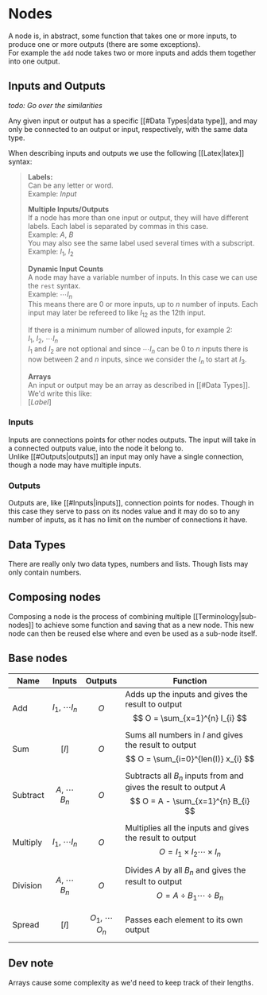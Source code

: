 # Nodes

A node is, in abstract, some function that takes one or more inputs,
to produce one or more outputs (there are some exceptions).  
For example the `add` node takes two or more inputs and adds them
together into one output.

## Inputs and Outputs

*todo: Go over the similarities*

Any given input or output has a specific [[#Data Types|data type]], and may only
be connected to an output or input, respectively, with the same data type.

When describing inputs and outputs we use the following [[Latex|latex]] syntax:

> **Labels:**  
> Can be any letter or word.  
> Example: $Input$
> 
> **Multiple Inputs/Outputs**  
> If a node has more than one input or output, they will have different labels.
> Each label is separated by commas in this case.  
> Example: $A,\ B$  
> You may also see the same label used several times with a subscript.  
> Example: $I_{1},\ I_{2}$
>
> **Dynamic Input Counts**  
> A node may have a variable number of inputs. In this case we can use the
> `rest` syntax.  
> Example: $\cdots I_{n}$  
> This means there are $0$ or more inputs, up to $n$ number of inputs.
> Each input may later be refereed to like $I_{12}$ as the 12th input.
>
> If there is a minimum number of allowed inputs, for example 2:  
> $I_{1},\ I_{2},\ \cdots I_{n}$  
> $I_{1}$ and $I_{2}$ are not optional and since $\cdots I_{n}$ can be $0$
> to $n$ inputs there is now between $2$ and $n$ inputs, since we consider
> the $I_{n}$ to start at $I_{3}$.
>
> **Arrays**  
> An input or output may be an array as described in [[#Data Types]].
> We'd write this like:  
> $[Label]$

### Inputs

Inputs are connections points for other nodes outputs. The input will take in
a connected outputs value, into the node it belong to.  
Unlike [[#Outputs|outputs]] an input may only have a single connection, though a node may
have multiple inputs.

### Outputs

Outputs are, like [[#Inputs|inputs]], connection points for nodes. Though in this
case they serve to pass on its nodes value and it may do so to any number of inputs,
as it has no limit on the number of connections it have.

## Data Types

There are really only two data types, numbers and lists. Though lists may only contain
numbers.

## Composing nodes

Composing a node is the process of combining multiple [[Terminology|sub-nodes]]
to achieve some function and saving that as a new node. This new node can then
be reused else where and even be used as a sub-node itself.

## Base nodes

| Name     | Inputs                     | Outputs                    | Function                                                                                                 |
| -------- | -------------------------- | -------------------------- | -------------------------------------------------------------------------------------------------------- |
| Add      | $$ I_{1},\ \cdots I_{n} $$ | $$ O $$                    | Adds up the inputs and gives the result to output $$ O = \sum_{x=1}^{n} I_{i} $$                         |
| Sum      | $$ [I] $$                  | $$ O $$                    | Sums all numbers in $I$ and gives the result to output $$ O = \sum_{i=0}^{len(I)} x_{i} $$               |
| Subtract | $$ A,\ \cdots B_{n} $$     | $$ O $$                    | Subtracts all $B_{n}$ inputs from and gives the result to output $A$ $$ O = A - \sum_{x=1}^{n} B_{i} $$  |
| Multiply | $$ I_{1},\ \cdots I_{n} $$ | $$ O $$                    | Multiplies all the inputs and gives the result to output $$ O = I_{1}\times I_{2} \cdots \times I_{n} $$ |
| Division | $$ A,\ \cdots B_{n} $$     | $$ O $$                    | Divides $A$ by all $B_{n}$ and gives the result to output $$ O = A\div B_{1} \cdots \div B_{n} $$        |
| Spread   | $$ [I] $$                  | $$ O_{1},\ \cdots O_{n} $$ | Passes each element to its own output                                                                    | 

## Dev note
 
 Arrays cause some complexity as we'd need to keep track of their lengths.
